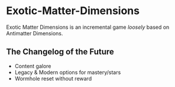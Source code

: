 # Exotic-Matter-Dimensions
Exotic Matter Dimensions is an incremental game *loosely* based on Antimatter Dimensions.
## The Changelog of the Future
* Content galore
* Legacy & Modern options for mastery/stars
* Wormhole reset without reward